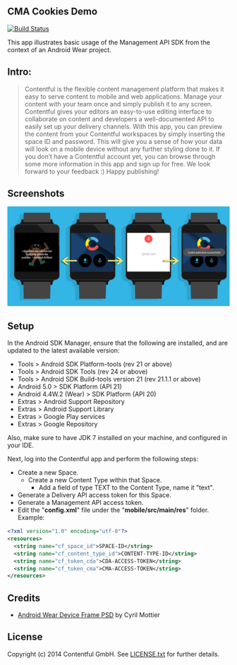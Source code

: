 ## CMA Cookies Demo

[![Build Status](https://travis-ci.org/contentful/cma-cookies-demo.svg)](https://travis-ci.org/contentful/cma-cookies-demo/builds#)

This app illustrates basic usage of the Management API SDK from the context of an Android Wear project.

## Intro:

> Contentful is the flexible content management platform that makes it easy to serve content to mobile and web applications. Manage your content with your team once and simply publish it to any screen. Contentful gives your editors an easy-to-use editing interface to collaborate on content and developers a well-documented API to easily set up your delivery channels. With this app, you can preview the content from your Contentful workspaces by simply inserting the space ID and password. This will give you a sense of how your data will look on a mobile device without any further styling done to it. If you don’t have a Contentful account yet, you can browse through some more information in this app and sign up for free. We look forward to your feedback :) Happy publishing!

## Screenshots

![Screenshots](screenshots/screenshot.png)

## Setup

In the Android SDK Manager, ensure that the following are installed, and are updated to the latest available version:
- Tools > Android SDK Platform-tools (rev 21 or above)
- Tools > Android SDK Tools (rev 24 or above)
- Tools > Android SDK Build-tools version 21 (rev 21.1.1 or above)
- Android 5.0 > SDK Platform (API 21)
- Android 4.4W.2 (Wear) > SDK Platform (API 20)
- Extras > Android Support Repository
- Extras > Android Support Library
- Extras > Google Play services
- Extras > Google Repository

Also, make sure to have JDK 7 installed on your machine, and configured in your IDE.

Next, log into the Contentful app and perform the following steps:
- Create a new Space.
  - Create a new Content Type within that Space.
    - Add a field of type TEXT to the Content Type, name it "text".
- Generate a Delivery API access token for this Space.
- Generate a Management API access token.
- Edit the "**config.xml**" file under the "**mobile/src/main/res**" folder. Example:

~~~xml
<?xml version="1.0" encoding="utf-8"?>
<resources>
  <string name="cf_space_id">SPACE-ID</string>
  <string name="cf_content_type_id">CONTENT-TYPE-ID</string>
  <string name="cf_token_cda">CDA-ACCESS-TOKEN</string>
  <string name="cf_token_cma">CMA-ACCESS-TOKEN</string>
</resources>
~~~

## Credits

- [Android Wear Device Frame PSD][3] by Cyril Mottier


## License

Copyright (c) 2014 Contentful GmbH. See [LICENSE.txt][2] for further details.


[1]: https://www.contentful.com
[2]: LICENSE.txt
[3]: http://cyrilmottier.com/2014/07/31/android-wear-flat-device-frame
